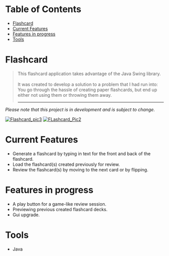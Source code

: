 # Table of Contents
* [Flashcard](#flashcard)
* [Current Features](#current-features)
* [Features in progress](#in-progress)
* [Tools](#tools)

# <a name="flashcard"></a> Flashcard
> This flashcard application takes advantage of the Java Swing library.
<br><br>
It was created to develop a solution to a problem that I had run into: You go through the hassle of creating paper flashcards, but end up either not using them or throwing them away. 
> <hr>
*Please note that this project is in development and is subject to change.*

<a href="https://imgbb.com/"><img src="https://i.ibb.co/FJtNLd0/Flashcard-pic3.png" alt="Flashcard_pic3" border="0"></a>
<a href="https://imgbb.com/"><img src="https://i.ibb.co/m8XBSvh/FLashcard-Pic2.png" alt="FLashcard_Pic2" border="0"></a>

# <a name="current-features"></a> Current Features
 * Generate a flashcard by typing in text for the front and back of the flashcard.
 * Load the flashcard(s) created previously for review.
 * Review the flashcard(s) by moving to the next card or by flipping.

# <a name="in-progress"></a> Features in progress
* A play button for a game-like review session.
* Previewing previous created flashcard decks.
* Gui upgrade.

# <a name="tools"></a> Tools
* Java
